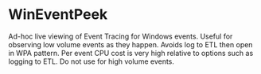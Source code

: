 # WinEventPeek
Ad-hoc live viewing of Event Tracing for Windows events. Useful for observing low volume events as they happen. Avoids log to ETL then open in WPA pattern. Per event CPU cost is very high relative to options such as logging to ETL. Do not use for high volume events.

